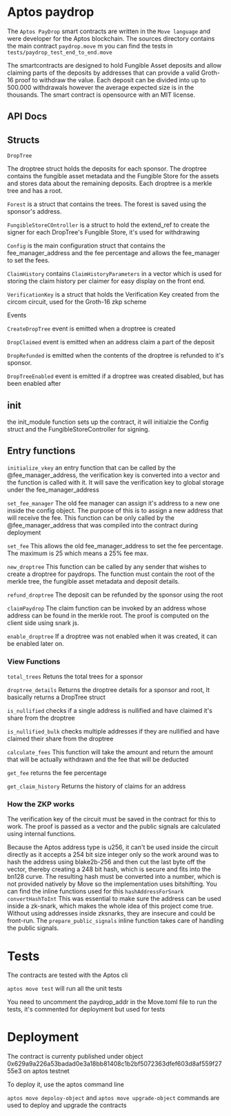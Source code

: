 # Aptos paydrop
The `Aptos PayDrop` smart contracts are written in the `Move language` and were developer for the Aptos blockchain.
The sources directory contains the main contract `paydrop.move` m you can find the tests in `tests/paydrop_test_end_to_end.move`

The smartcontracts are designed to hold Fungible Asset deposits and allow claiming parts of the deposits by addresses that can provide a valid Groth-16 proof to withdraw the value.
Each deposit can be divided into up to 500.000 withdrawals however the average expected size is in the thousands.
The smart contract is opensource  with an MIT license.

## API Docs

## Structs

`DropTree`

The droptree struct holds the deposits for each sponsor.
The droptree contains the fungible asset metadata and the Fungible Store for the assets and stores data about the remaining deposits.
Each droptree is a merkle tree and has a root.

`Forest` is a struct that contains the trees. The forest is saved using the sponsor's address.

`FungibleStoreCOntroller` is a struct to hold the extend_ref to create the signer for each DropTree's Fungible Store, it's used for withdrawing

`Config` is the main configuration struct that contains the fee_manager_address and the fee percentage and allows the fee_manager to set the fees.

`ClaimHistory` contains `ClaimHistoryParameters` in a vector which is used for storing the claim history per claimer for easy display on the front end.

`VerificationKey` is a struct that holds the Verification Key created from the circom circuit, used for the Groth-16 zkp scheme

Events

`CreateDropTree` event is emitted when a droptree is created

`DropClaimed` event is emitted when an address claim a part of the deposit

`DropRefunded` is emitted when the contents of the droptree is refunded to it's sponsor.

`DropTreeEnabled` event is emitted if a droptree was created disabled, but has been enabled after

## init
the init_module function sets up the contract, it will initialzie the Config struct and the FungibleStoreController for signing.

## Entry functions
`initialize_vkey` an entry function that can be called by the @fee_manager_address, the verification key is converted into a vector and the function is called with it. It will save the verification key to global storage under the fee_manager_address

`set_fee_manager` The old fee manager can assign it's address to a new one inside the config object. The purpose of this is to assign a new address that will receive the fee. This function can be only called by the @fee_manager_address that was compiled into the contract during deployment

`set_fee` This allows the old fee_manager_address to set the fee percentage. The maximum is 25 which means a 25% fee max.

`new_droptree` This function can be called by any sender that wishes to create a droptree for paydrops.
The function must contain the root of the merkle tree, the fungible asset metadata and deposit details.

`refund_droptree` The deposit can be refunded by the sponsor using the root 

`claimPaydrop` The claim function can be invoked by an address whose address can be found in the merkle root. The proof is computed on the client side using snark js.

`enable_droptree` If a droptree was not enabled when it was created, it can be enabled later on.

### View Functions
`total_trees` Retuns the total trees for a sponsor

`droptree_details` Returns the droptree details for a sponsor and root, It basically returns a DropTree struct

`is_nullified` checks if a single address is nullified and have claimed it's share from the droptree

`is_nullified_bulk` checks multiple addresses if they are nullified and have claimed their share from the droptree

`calculate_fees` This function will take the amount and return the amount that will be actually withdrawn and the fee that will be deducted

`get_fee` returns the fee percentage

`get_claim_history` Returns the history of claims for an address


### How the ZKP works
The verification key of the circuit must be saved in the contract for this to work.
The proof is passed as a vector<u256> and the public signals are calculated using internal functions.

Because the Aptos address type is u256, it can't be used inside the circuit directly as it accepts a 254 bit size integer only so the work around was to hash the address using blake2b-256 and then cut the last byte off the vector, thereby creating a 248 bit hash, which is secure and fits into the bn128 curve. The resulting hash must be converted into a number, which is not provided natively by Move so the implementation uses bitshifting.
You can find the inline functions used for this `hashAddressForSnark` `convertHashToInt` This was essential to make sure the address can be used inside a zk-snark, which makes the whole idea of this project come true.
Without using addresses inside zksnarks, they are insecure and could be front-run.
The `prepare_public_signals` inline function takes care of handling the public signals.


# Tests
The contracts are tested with the Aptos cli

`aptos move test` will run all the unit tests

You need to uncomment the paydrop_addr in the Move.toml file to run the tests, it's commented for deployment but used for tests

# Deployment 

The contract is currenty published under object 0x629a9a226a53badad0e3a18bb81408c1b2bf5072363dfef603d8af559f2755e3 on aptos testnet

To deploy it, use the aptos command line

`aptos move depoloy-object` and `aptos move upgrade-object` commands are used to deploy and upgrade the contracts